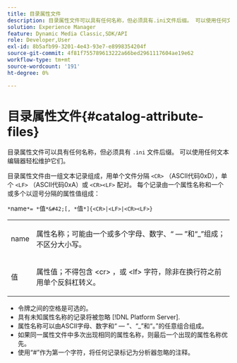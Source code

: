 ```yaml
---
title: 目录属性文件
description: 目录属性文件可以具有任何名称，但必须具有.ini文件后缀。 可以使用任何文本编辑器轻松维护它们。
solution: Experience Manager
feature: Dynamic Media Classic,SDK/API
role: Developer,User
exl-id: 8b5afb99-3201-4e43-93e7-e8998354204f
source-git-commit: 4f81f755789613222a66bed2961117604ae19e62
workflow-type: tm+mt
source-wordcount: '191'
ht-degree: 0%

---
```


# 目录属性文件{#catalog-attribute-files}

目录属性文件可以具有任何名称，但必须具有 `.ini` 文件后缀。 可以使用任何文本编辑器轻松维护它们。

目录属性文件由一组文本记录组成，用单个文件分隔 `<CR>` （ASCII代码0xD），单个 `<LF>` （ASCII代码0xA）或 `<CR><LF>` 配对。 每个记录由一个属性名称和一个或多个以逗号分隔的属性值组成：

`*`name`*= *`值`*&#42;[, *`值`*]{<CR>|<LF>|<CR><LF>}`

<table id="simpletable_8454AD549FDA421BA1469CDA44132773"> 
 <tr class="strow"> 
  <td class="stentry"> <p> <span class="codeph"> <span class="varname"> name </span> </span> </p> </td> 
  <td class="stentry"> <p>属性名称；可能由一个或多个字母、数字、“ — ”和“_”组成；不区分大小写。 </p> </td> 
 </tr> 
 <tr class="strow"> 
  <td class="stentry"> <p> <span class="codeph"> <span class="varname"> 值 </span> </span> </p> </td> 
  <td class="stentry"> <p>属性值；不得包含 <span class="codeph"> &lt;cr&gt; </span>，或 <span class="codeph"> &lt;lf&gt; </span> 字符，除非在换行符之前用单个反斜杠转义。 </p> </td> 
 </tr> 
</table>

* 令牌之间的空格是可选的。
* 具有未知属性名称的记录将被忽略 [!DNL Platform Server].
* 属性名称可以由ASCII字母、数字和“ — ”、“_”和“。”的任意组合组成。
* 如果同一属性文件中多次出现相同的属性名称，则最后一个出现的属性名称优先。
* 使用“#”作为第一个字符，将任何记录标记为分析器忽略的注释。
